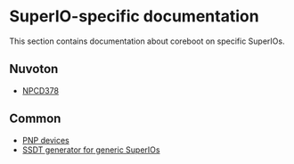 # SuperIO-specific documentation

This section contains documentation about coreboot on specific SuperIOs.

## Nuvoton

- [NPCD378](nuvoton/npcd378.md)

## Common
- [PNP devices](common/pnp.md)
- [SSDT generator for generic SuperIOs](common/ssdt.md)
